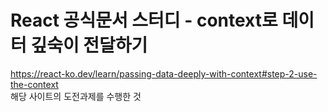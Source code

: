 # React 공식문서 스터디 - context로 데이터 깊숙이 전달하기
https://react-ko.dev/learn/passing-data-deeply-with-context#step-2-use-the-context<br>
해당 사이트의 도전과제를 수행한 것

